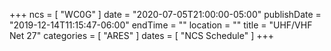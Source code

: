 +++
ncs = [ "WC0G" ]
date = "2020-07-05T21:00:00-05:00"
publishDate = "2019-12-14T11:15:47-06:00"
endTime = ""
location = ""
title = "UHF/VHF Net 27"
categories = [ "ARES" ]
dates = [ "NCS Schedule" ]
+++
